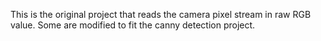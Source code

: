 This is the original project that reads the camera pixel stream in raw RGB value. Some are modified to fit the canny detection project.

